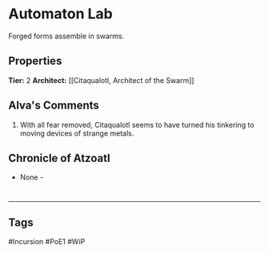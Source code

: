 # Automaton Lab
Forged forms assemble in swarms.

## Properties
**Tier:** 2
**Architect:** [[Citaqualotl, Architect of the Swarm]]

## Alva's Comments
1. With all fear removed, Citaqualotl seems to have turned his tinkering to moving devices of strange metals.

## Chronicle of Atzoatl
- None -

#
---
## Tags
#Incursion
#PoE1
#WiP
